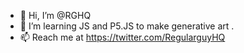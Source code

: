 - 👋 Hi, I’m @RGHQ
- 👀 I’m learning JS and P5.JS to make generative art .
- 📫 Reach me at https://twitter.com/RegularguyHQ

<!---
RGHQ/RGHQ is a ✨ special ✨ repository because its `README.md` (this file) appears on your GitHub profile.
You can click the Preview link to take a look at your changes.
--->
